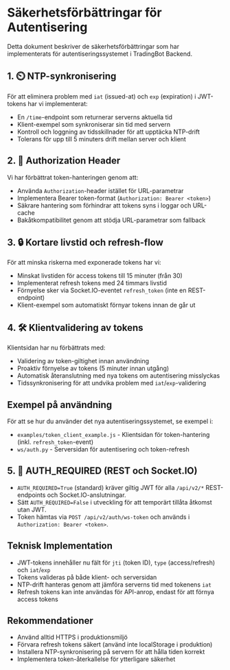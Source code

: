 # Säkerhetsförbättringar för Autentisering

Detta dokument beskriver de säkerhetsförbättringar som har implementerats för autentiseringssystemet i TradingBot Backend.

## 1. ⏲️ NTP-synkronisering

För att eliminera problem med `iat` (issued-at) och `exp` (expiration) i JWT-tokens har vi implementerat:

- En `/time`-endpoint som returnerar serverns aktuella tid
- Klient-exempel som synkroniserar sin tid med servern
- Kontroll och loggning av tidsskillnader för att upptäcka NTP-drift
- Tolerans för upp till 5 minuters drift mellan server och klient

## 2. 🔑 Authorization Header

Vi har förbättrat token-hanteringen genom att:

- Använda `Authorization`-header istället för URL-parametrar
- Implementera Bearer token-format (`Authorization: Bearer <token>`)
- Säkrare hantering som förhindrar att tokens syns i loggar och URL-cache
- Bakåtkompatibilitet genom att stödja URL-parametrar som fallback

## 3. 🔒 Kortare livstid och refresh-flow

För att minska riskerna med exponerade tokens har vi:

- Minskat livstiden för access tokens till 15 minuter (från 30)
- Implementerat refresh tokens med 24 timmars livstid
- Förnyelse sker via Socket.IO-eventet `refresh_token` (inte en REST-endpoint)
- Klient-exempel som automatiskt förnyar tokens innan de går ut

## 4. 🛠️ Klientvalidering av tokens

Klientsidan har nu förbättrats med:

- Validering av token-giltighet innan användning
- Proaktiv förnyelse av tokens (5 minuter innan utgång)
- Automatisk återanslutning med nya tokens om autentisering misslyckas
- Tidssynkronisering för att undvika problem med `iat`/`exp`-validering

## Exempel på användning

För att se hur du använder det nya autentiseringssystemet, se exempel i:

- `examples/token_client_example.js` - Klientsidan för token-hantering (inkl. `refresh_token`-event)
- `ws/auth.py` - Serversidan för autentisering och token-refresh

## 5. 🧩 AUTH_REQUIRED (REST och Socket.IO)

- `AUTH_REQUIRED=True` (standard) kräver giltig JWT för alla `/api/v2/*` REST-endpoints och Socket.IO-anslutningar.
- Sätt `AUTH_REQUIRED=False` i utveckling för att temporärt tillåta åtkomst utan JWT.
- Token hämtas via `POST /api/v2/auth/ws-token` och används i `Authorization: Bearer <token>`.

## Teknisk Implementation

- JWT-tokens innehåller nu fält för `jti` (token ID), `type` (access/refresh) och `iat`/`exp`
- Tokens valideras på både klient- och serversidan
- NTP-drift hanteras genom att jämföra serverns tid med tokenens `iat`
- Refresh tokens kan inte användas för API-anrop, endast för att förnya access tokens

## Rekommendationer

- Använd alltid HTTPS i produktionsmiljö
- Förvara refresh tokens säkert (använd inte localStorage i produktion)
- Installera NTP-synkronisering på servern för att hålla tiden korrekt
- Implementera token-återkallelse för ytterligare säkerhet
